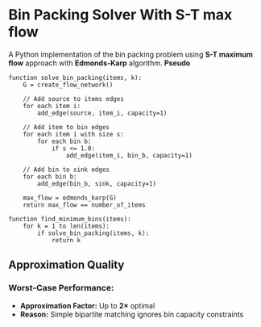 # Bin Packing Solver With S-T max flow

A Python implementation of the bin packing problem using **S-T maximum flow** approach with **Edmonds-Karp** algorithm.
**Pseudo**
```pseudocode
function solve_bin_packing(items, k):
    G = create_flow_network()
    
    // Add source to items edges
    for each item i:
        add_edge(source, item_i, capacity=1)
    
    // Add item to bin edges  
    for each item i with size s:
        for each bin b:
            if s <= 1.0:
                add_edge(item_i, bin_b, capacity=1)
    
    // Add bin to sink edges
    for each bin b:
        add_edge(bin_b, sink, capacity=1)
    
    max_flow = edmonds_karp(G)
    return max_flow == number_of_items

function find_minimum_bins(items):
    for k = 1 to len(items):
        if solve_bin_packing(items, k):
            return k
```

## Approximation Quality

### **Worst-Case Performance:**
- **Approximation Factor:** Up to **2×** optimal
- **Reason:** Simple bipartite matching ignores bin capacity constraints


